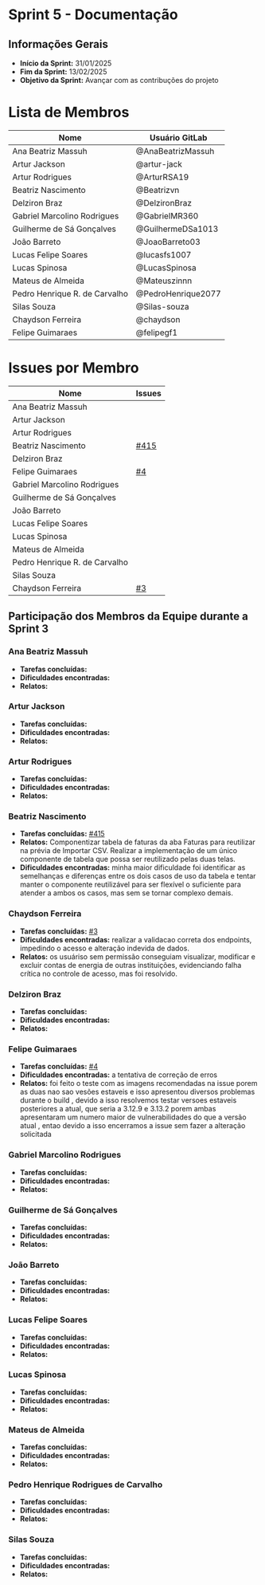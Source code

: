 # Sprint 5 - Documentação

## Informações Gerais
- **Início da Sprint:** 31/01/2025
- **Fim da Sprint:** 13/02/2025
- **Objetivo da Sprint:** Avançar com as contribuções do projeto 

# Lista de Membros

| Nome                              | Usuário   GitLab    |
|-----------------------------------|---------------------|
| Ana Beatriz Massuh                | @AnaBeatrizMassuh   |
| Artur Jackson                     | @artur-jack         |
| Artur Rodrigues                   | @ArturRSA19         |
| Beatriz Nascimento                | @Beatrizvn          |
| Delziron Braz                     | @DelzironBraz       |
| Gabriel Marcolino Rodrigues       | @GabrielMR360       |
| Guilherme de Sá Gonçalves         | @GuilhermeDSa1013   |
| João Barreto                      | @JoaoBarreto03      |
| Lucas Felipe Soares               | @lucasfs1007        |
| Lucas Spinosa                     | @LucasSpinosa       |
| Mateus de Almeida                 | @Mateuszinnn        |
| Pedro Henrique R. de Carvalho     | @PedroHenrique2077  |
| Silas Souza                       | @Silas-souza        |
| Chaydson Ferreira                 | @chaydson           |
| Felipe Guimaraes                  | @felipegf1          |


# Issues por Membro

| Nome                              | Issues                   |
|-----------------------------------|--------------------------|
| Ana Beatriz Massuh                |                          |
| Artur Jackson                     |                          |
| Artur Rodrigues                   |                          |
| Beatriz Nascimento                |  [#415](https://gitlab.com/lappis-unb/projetos-energia/mec-energia/mec-energia-web/-/issues/415)                       |
| Delziron Braz                     |                          |
| Felipe Guimaraes                  | [#4](https://gitlab.com/lappis-unb/projetos-energia/mec-energia/mepa-contratos-vulnerabilidades/-/issues/4)                         |
| Gabriel Marcolino Rodrigues       |                          |
| Guilherme de Sá Gonçalves         |                          |
| João Barreto                      |                          |
| Lucas Felipe Soares               |                          |
| Lucas Spinosa                     |                          |
| Mateus de Almeida                 |                          |
| Pedro Henrique R. de Carvalho     |                          |
| Silas Souza                       |                          |
| Chaydson Ferreira                 |[#3](https://gitlab.com/lappis-unb/projetos-energia/mec-energia/mepa-contratos-vulnerabilidades/-/issues/3)                          |

## Participação dos Membros da Equipe durante a Sprint 3

### Ana Beatriz Massuh
- **Tarefas concluídas:**
- **Dificuldades encontradas:** 
- **Relatos:** 

### Artur Jackson
- **Tarefas concluídas:** 
- **Dificuldades encontradas:** 
- **Relatos:**

  
### Artur Rodrigues
- **Tarefas concluídas:**
- **Dificuldades encontradas:** 
- **Relatos:** 

### Beatriz Nascimento
- **Tarefas concluídas:** [#415](https://gitlab.com/lappis-unb/projetos-energia/mec-energia/mec-energia-web/-/issues/415)
- **Relatos:** Componentizar tabela de faturas da aba Faturas para reutilizar na prévia de Importar CSV. Realizar a implementação de um único componente de tabela que possa ser reutilizado pelas duas telas.
- **Dificuldades encontradas:**  minha maior dificuldade foi identificar as semelhanças e diferenças entre os dois casos de uso da tabela e tentar manter o componente reutilizável para ser flexível o suficiente para atender a ambos os casos, mas sem se tornar complexo demais.

### Chaydson Ferreira
- **Tarefas concluídas:** [#3](https://gitlab.com/lappis-unb/projetos-energia/mec-energia/mepa-contratos-vulnerabilidades/-/issues/3) 
- **Dificuldades encontradas:**  realizar a validacao correta dos endpoints, impedindo o acesso e alteração indevida de dados.
- **Relatos:** os usuáriso sem permissão conseguiam visualizar, modificar e excluir contas de energia de outras instituições, evidenciando falha crítica no controle de acesso, mas foi resolvido.

### Delziron Braz
- **Tarefas concluídas:** 
- **Dificuldades encontradas:** 
- **Relatos:** 

### Felipe Guimaraes 
- **Tarefas concluídas:** [#4](https://gitlab.com/lappis-unb/projetos-energia/mec-energia/mepa-contratos-vulnerabilidades/-/issues/4)
- **Dificuldades encontradas:** a tentativa de correção de erros 
- **Relatos:** foi feito o teste com as imagens recomendadas na issue porem as duas nao sao vesões estaveis e isso apresentou diversos problemas durante o build , devido a isso resolvemos testar versoes estaveis posteriores a atual, que seria a 3.12.9 e 3.13.2 porem ambas apresentaram um numero maior de vulnerabilidades do que a versão atual , entao devido a isso encerramos a issue sem fazer a alteração solicitada

### Gabriel Marcolino Rodrigues
- **Tarefas concluídas:** 
- **Dificuldades encontradas:**
- **Relatos:** 

### Guilherme de Sá Gonçalves
- **Tarefas concluídas:**
- **Dificuldades encontradas:**
- **Relatos:**

### João Barreto
- **Tarefas concluídas:** 
- **Dificuldades encontradas:** 
- **Relatos:** 

### Lucas Felipe Soares
- **Tarefas concluídas:**
- **Dificuldades encontradas:** 
- **Relatos:**
  
### Lucas Spinosa
- **Tarefas concluídas:** 
- **Dificuldades encontradas:** 
- **Relatos:** 

### Mateus de Almeida
- **Tarefas concluídas:** 
- **Dificuldades encontradas:** 
- **Relatos:**
### Pedro Henrique Rodrigues de Carvalho
- **Tarefas concluídas:** 
- **Dificuldades encontradas:** 
- **Relatos:**

### Silas Souza
- **Tarefas concluídas:** 
- **Dificuldades encontradas:** 
- **Relatos:** 

